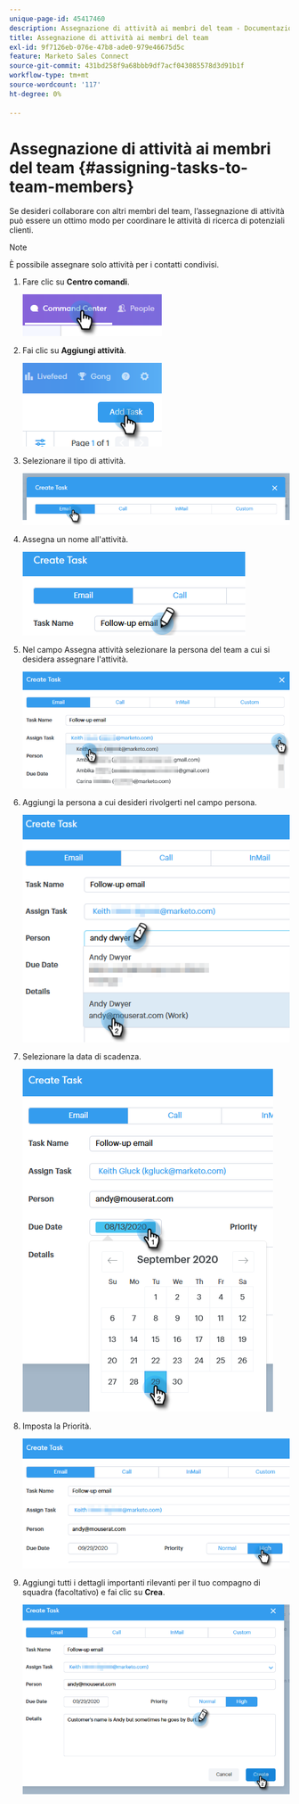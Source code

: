 ```yaml
---
unique-page-id: 45417460
description: Assegnazione di attività ai membri del team - Documentazione di Marketo - Documentazione del prodotto
title: Assegnazione di attività ai membri del team
exl-id: 9f7126eb-076e-47b8-ade0-979e46675d5c
feature: Marketo Sales Connect
source-git-commit: 431bd258f9a68bbb9df7acf043085578d3d91b1f
workflow-type: tm+mt
source-wordcount: '117'
ht-degree: 0%

---
```


# Assegnazione di attività ai membri del team {#assigning-tasks-to-team-members}

Se desideri collaborare con altri membri del team, l’assegnazione di attività può essere un ottimo modo per coordinare le attività di ricerca di potenziali clienti.

>[!NOTE]
>
>È possibile assegnare solo attività per i contatti condivisi.

1. Fare clic su **Centro comandi**.

   ![](assets/one-1.png)

1. Fai clic su **Aggiungi attività**.

   ![](assets/two-1.png)

1. Selezionare il tipo di attività.

   ![](assets/three-1.png)

1. Assegna un nome all&#39;attività.

   ![](assets/four-1.png)

1. Nel campo Assegna attività selezionare la persona del team a cui si desidera assegnare l&#39;attività.

   ![](assets/five.png)

1. Aggiungi la persona a cui desideri rivolgerti nel campo persona.

   ![](assets/six.png)

1. Selezionare la data di scadenza.

   ![](assets/seven.png)

1. Imposta la Priorità.

   ![](assets/eight.png)

1. Aggiungi tutti i dettagli importanti rilevanti per il tuo compagno di squadra (facoltativo) e fai clic su **Crea**.

   ![](assets/nine.png)
